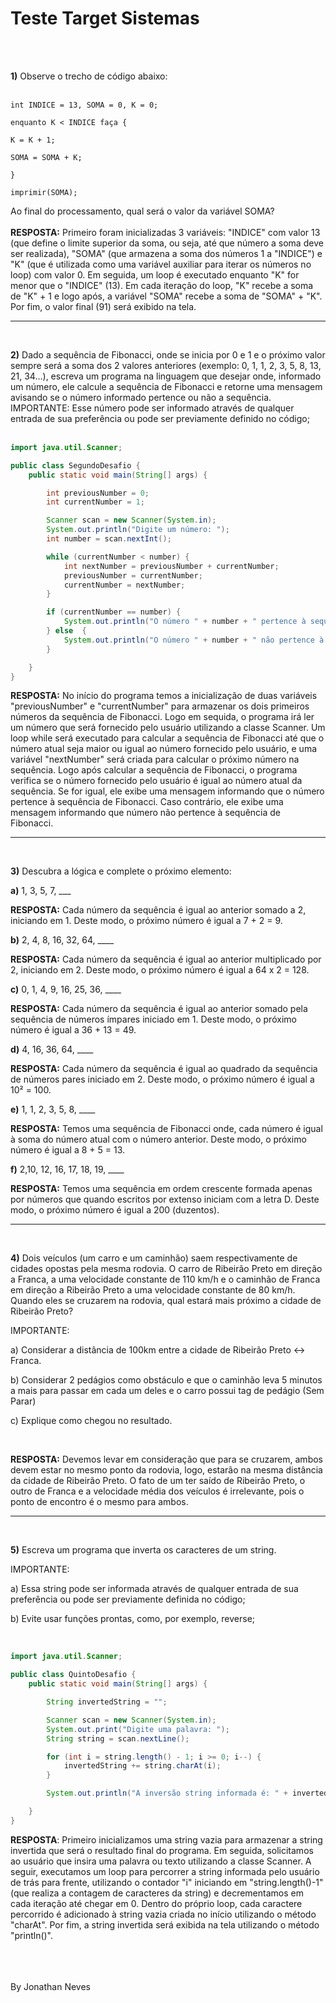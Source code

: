 # Teste Target Sistemas
<br>
<br>

**1)** Observe o trecho de código abaixo:
<br>
<br>

```
int INDICE = 13, SOMA = 0, K = 0;

enquanto K < INDICE faça {

K = K + 1;

SOMA = SOMA + K;

}

imprimir(SOMA);
```

Ao final do processamento, qual será o valor da variável SOMA?
<br>
<br>
**RESPOSTA:** Primeiro foram inicializadas 3 variáveis: "INDICE" com valor 13 (que define o limite superior da soma, ou seja, até que número a soma deve ser realizada), "SOMA" (que armazena a soma dos números 1 a "INDICE") e "K" (que é utilizada como uma variável auxiliar para iterar os números no loop) com valor 0. Em seguida, um loop é executado enquanto "K" for menor que o "INDICE" (13). Em cada iteração do loop, "K" recebe a soma de "K" + 1 e logo após, a variável "SOMA" recebe a soma de "SOMA" + "K". Por fim, o valor final (91) será exibido na tela.

---
<br>

**2)** Dado a sequência de Fibonacci, onde se inicia por 0 e 1 e o próximo valor sempre será a soma dos 2 valores anteriores (exemplo: 0, 1, 1, 2, 3, 5, 8, 13, 21, 34...), escreva um programa na linguagem que desejar onde, informado um número, ele calcule a sequência de Fibonacci e retorne uma mensagem avisando se o número informado pertence ou não a sequência.
<br>
IMPORTANTE: Esse número pode ser informado através de qualquer entrada de sua preferência ou pode ser previamente definido no código;
<br>
<br>

```java
import java.util.Scanner;

public class SegundoDesafio {
    public static void main(String[] args) {

        int previousNumber = 0;
        int currentNumber = 1;

        Scanner scan = new Scanner(System.in);
        System.out.println("Digite um número: ");
        int number = scan.nextInt();

        while (currentNumber < number) {
            int nextNumber = previousNumber + currentNumber;
            previousNumber = currentNumber;
            currentNumber = nextNumber;
        }

        if (currentNumber == number) {
            System.out.println("O número " + number + " pertence à sequência de Fibonacci!");
        } else  {
            System.out.println("O número " + number + " não pertence à sequência de Fibonacci!");
        }

    }
}
```

**RESPOSTA:** No início do programa temos a inicialização de duas variáveis "previousNumber" e "currentNumber" para armazenar os dois primeiros números da sequência de Fibonacci. Logo em sequida, o programa irá ler um número que será fornecido pelo usuário utilizando a classe Scanner. Um loop while será executado para calcular a sequência de Fibonacci até que o número atual seja maior ou igual ao número fornecido pelo usuário, e uma variável "nextNumber" será criada para calcular o próximo número na sequência. Logo após calcular a sequência de Fibonacci, o programa verifica se o número fornecido pelo usuário é igual ao número atual da sequência. Se for igual, ele exibe uma mensagem informando que o número pertence à sequência de Fibonacci. Caso contrário, ele exibe uma mensagem informando que número não pertence à sequência de Fibonacci.

---
<br>

**3)** Descubra a lógica e complete o próximo elemento:

**a)** 1, 3, 5, 7, ___

**RESPOSTA:** Cada número da sequência é igual ao anterior somado a 2, iniciando em 1. Deste modo, o próximo número é igual a 7 + 2 = 9.

**b)** 2, 4, 8, 16, 32, 64, ____

**RESPOSTA:** Cada número da sequência é igual ao anterior multiplicado por 2, iniciando em 2. Deste modo, o próximo número é igual a 64 x 2 = 128.

**c)** 0, 1, 4, 9, 16, 25, 36, ____

**RESPOSTA:** Cada número da sequência é igual ao anterior somado pela sequência de números ímpares iniciado em 1. Deste modo, o próximo número é igual a 36 + 13 = 49.

**d)** 4, 16, 36, 64, ____

**RESPOSTA:** Cada número da sequência é igual ao quadrado da sequência de números pares iniciado em 2. Deste modo, o próximo número é igual a 10² = 100.

**e)** 1, 1, 2, 3, 5, 8, ____

**RESPOSTA:** Temos uma sequência de Fibonacci onde, cada número é igual à soma do número atual com o número anterior. Deste modo, o próximo número é igual a 8 + 5 = 13.

**f)** 2,10, 12, 16, 17, 18, 19, ____

**RESPOSTA:** Temos uma sequência em ordem crescente formada apenas por números que quando escritos por extenso iniciam com a letra D. Deste modo, o próximo número é igual a 200 (duzentos).

---
<br>

**4)** Dois veículos (um carro e um caminhão) saem respectivamente de cidades opostas pela mesma rodovia. O carro de Ribeirão Preto em direção a Franca, a uma velocidade constante de 110 km/h e o caminhão de Franca em direção a Ribeirão Preto a uma velocidade constante de 80 km/h. Quando eles se cruzarem na rodovia, qual estará mais próximo a cidade de Ribeirão Preto?

IMPORTANTE:

a) Considerar a distância de 100km entre a cidade de Ribeirão Preto <-> Franca.

b) Considerar 2 pedágios como obstáculo e que o caminhão leva 5 minutos a mais para passar em cada um deles e o carro possui tag de pedágio (Sem Parar)

c) Explique como chegou no resultado.

<br>

**RESPOSTA:** Devemos levar em consideração que para se cruzarem, ambos devem estar no mesmo ponto da rodovia, logo, estarão na mesma distância da cidade de Ribeirão Preto. O fato de um ter saído de Ribeirão Preto, o outro de Franca e a velocidade média dos veículos é irrelevante, pois o ponto de encontro é o mesmo para ambos.

---
<br>

**5)** Escreva um programa que inverta os caracteres de um string.

IMPORTANTE:

a) Essa string pode ser informada através de qualquer entrada de sua preferência ou pode ser previamente definida no código;

b) Evite usar funções prontas, como, por exemplo, reverse;

<br>

```java
import java.util.Scanner;

public class QuintoDesafio {
    public static void main(String[] args) {

        String invertedString = "";

        Scanner scan = new Scanner(System.in);
        System.out.print("Digite uma palavra: ");
        String string = scan.nextLine();

        for (int i = string.length() - 1; i >= 0; i--) {
            invertedString += string.charAt(i);
        }

        System.out.println("A inversão string informada é: " + invertedString);

    }
}
```

**RESPOSTA**: Primeiro inicializamos uma string vazia para armazenar a string invertida que será o resultado final do programa. Em seguida, solicitamos ao usuário que insira uma palavra ou texto utilizando a classe Scanner. A seguir, executamos um loop para percorrer a string informada pelo usuário de trás para frente, utilizando o contador "i" iniciando em "string.length()-1" (que realiza a contagem de caracteres da string) e decrementamos em cada iteração até chegar em 0. Dentro do próprio loop, cada caractere percorrido é adicionado à string vazia criada no início utilizando o método "charAt". Por fim, a string invertida será exibida na tela utilizando o método "println()".

<br>
<br>
<br>
By Jonathan Neves
